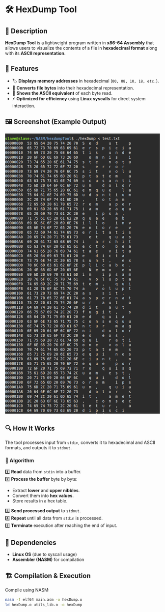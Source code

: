 # 🛠️ HexDump Tool  

## 📜 Description  
**HexDump Tool** is a lightweight program written in **x86-64 Assembly** that allows users to visualize the contents of a file in **hexadecimal format** along with its **ASCII representation**.  

## 🚀 Features  
- 🏷 **Displays memory addresses** in hexadecimal (`00, 08, 10, 18, etc.`).  
- 🔢 **Converts file bytes** into their hexadecimal representation.  
- 🔡 **Shows the ASCII equivalent** of each byte read.  
- ⚡ **Optimized for efficiency** using **Linux syscalls** for direct system interaction.  

## 🖼️ Screenshot (Example Output)  
![Example](./screenshots/hexdumptool.png)  

## 🔍 How It Works  
The tool processes input from `stdin`, converts it to hexadecimal and ASCII formats, and outputs it to `stdout`.  

### 📌 Algorithm  
1️⃣ **Read** data from `stdin` into a buffer.  
2️⃣ **Process the buffer** byte by byte:  
   - Extract **lower** and **upper nibbles**.  
   - Convert them into **hex values**.  
   - Store results in a hex table.
     
3️⃣ **Send processed output** to `stdout`.  
4️⃣ **Repeat** until all data from `stdin` is processed.  
5️⃣ **Terminate** execution after reaching the end of input.  

## 🔗 Dependencies  
- **Linux OS** (due to syscall usage)  
- **Assembler (NASM)** for compilation  

## 🏗️ Compilation & Execution  
Compile using NASM:  
```bash
nasm -f elf64 main.asm -o hexDump.o
ld hexDump.o utils_lib.o -o hexDump



